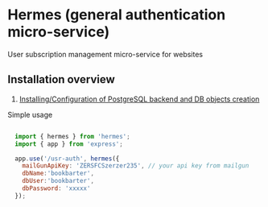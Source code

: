 # Hermes (general authentication micro-service)

User subscription management micro-service for websites

## Installation overview

 1. [Installing/Configuration of PostgreSQL backend and DB objects creation](docs/installing-postgresql96-centos7.md)

 Simple usage

 ```javascript

   import { hermes } from 'hermes';
   import { app } from 'express';

   app.use('/usr-auth', hermes({
     mailGunApiKey: 'ZERSFCSzerzer235', // your api key from mailgun
     dbName:'bookbarter',
     dbUser:'bookbarter',
     dbPassword: 'xxxxx'
   });
 ```





